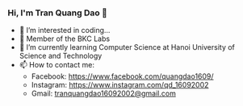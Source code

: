 ### Hi, I'm Tran Quang Dao 👋 

- 👀 I’m interested in coding...
- 🔭 Member of the BKC Labs
- 🌱 I’m currently learning Computer Science at Hanoi University of Science and Technology
- 📫 How to contact me: 
    - Facebook: https://www.facebook.com/quangdao1609/
    - Instagram: https://www.instagram.com/qd_16092002
    - Gmail: tranquangdao16092002@gmail.com

